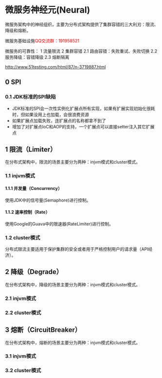 # 微服务神经元(Neural)

微服务架构中的神经组织，主要为分布式架构提供了集群容错的三大利刃：限流、降级和熔断。 

微服务基础设施<font color="red">QQ交流群：191958521</font>


微服务的可靠性：
1 流量限流
2 集群容错
	2.1 路由容错：失败重试、失败切换
	2.2 服务降级：容错降级
	2.3 熔断隔离

http://www.51testing.com/html/87/n-3719887.html


## 0 SPI
### 0.1 JDK标准的SPI缺陷

+ JDK标准的SPI会一次性实例化扩展点所有实现，如果有扩展实现初始化很耗时，但如果没用上也加载，会很浪费资源
+ 如果扩展点加载失败，连扩展点的名称都拿不到了
+ 增加了对扩展点IoC和AOP的支持，一个扩展点可以直接setter注入其它扩展点

## 1 限流（Limiter）
在分布式架构中，限流的场景主要分为两种：injvm模式和cluster模式。

### 1.1 injvm模式
#### 1.1.1 并发量（Concurrency）
使用JDK中的信号量(Semaphore)进行控制。

#### 1.1.2 速率控制（Rate）
使用Google的Guava中的限速器(RateLimiter)进行控制。

### 1.2 cluster模式
分布式限流主要适用于保护集群的安全或者用于严格控制用户的请求量（API经济）。


## 2 降级（Degrade）
在分布式架构中，降级的场景主要分为两种：injvm模式和cluster模式。

### 2.1 injvm模式

### 2.2 cluster模式



## 3 熔断（CircuitBreaker）
在分布式架构中，熔断的场景主要分为两种：injvm模式和cluster模式。

### 3.1 injvm模式

### 3.2 cluster模式
